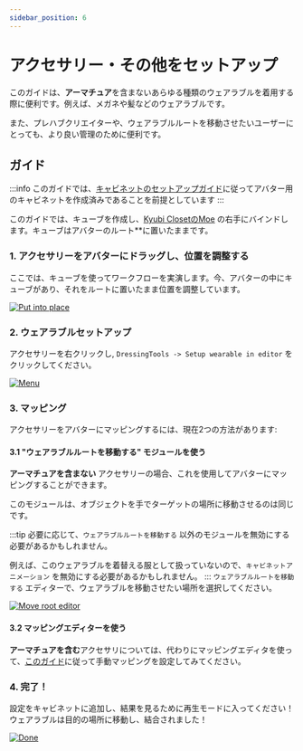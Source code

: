 ```yaml
---
sidebar_position: 6
---
```


# アクセサリー・その他をセットアップ

このガイドは、**アーマチュア**を含まないあらゆる種類のウェアラブルを着用する際に便利です。例えば、メガネや髪などのウェアラブルです。

また、プレハブクリエイターや、ウェアラブルルートを移動させたいユーザーにとっても、より良い管理のために便利です。

## ガイド

:::info
このガイドでは、[キャビネットのセットアップガイド](setup-cabinet)に従ってアバター用のキャビネットを作成済みであることを前提としています
:::

このガイドでは、キューブを作成し、[Kyubi ClosetのMoe](https://kyubihome.booth.pm/items/4667400) の右手にバインドします。キューブはアバターのルート**に置いたままです。

### 1. アクセサリーをアバターにドラッグし、位置を調整する

ここでは、キューブを使ってワークフローを実演します。今、アバターの中にキューブがあり、それをルートに置いたまま位置を調整しています。

[![Put into place](/img/setup-moveroot-1-put-into-place.PNG)](/img/setup-moveroot-1-put-into-place.PNG)

### 2. ウェアラブルセットアップ

アクセサリーを右クリックし,  `DressingTools -> Setup wearable in editor` をクリックしてください。

[![Menu](/img/setup-moveroot-2-menu.PNG)](/img/setup-moveroot-2-menu.PNG)

### 3. マッピング

アクセサリーをアバターにマッピングするには、現在2つの方法があります:

#### 3.1 "ウェアラブルルートを移動する" モジュールを使う

**アーマチュアを含まない** アクセサリーの場合、これを使用してアバターにマッピングすることができます。

このモジュールは、オブジェクトを手でターゲットの場所に移動させるのは同じです。

:::tip
必要に応じて、`ウェアラブルルートを移動する` 以外のモジュールを無効にする必要があるかもしれません。

例えば、このウェアラブルを着替える服として扱っていないので、`キャビネットアニメーション` を無効にする必要があるかもしれません。
:::
`ウェアラブルルートを移動する` エディターで、ウェアラブルを移動させたい場所を選択してください。

[![Move root editor](/img/setup-moveroot-3-moverooteditor.png)](/img/setup-moveroot-3-moverooteditor.png)

#### 3.2 マッピングエディターを使う

**アーマチュアを含む**アクセサリについては、代わりにマッピングエディタを使って、[このガイド](guides/mapping-editor.md)に従って手動マッピングを設定してみてください。

### 4. 完了！

設定をキャビネットに追加し、結果を見るために再生モードに入ってください！ウェアラブルは目的の場所に移動し、結合されました！

[![Done](/img/setup-moveroot-4-done.PNG)](/img/setup-moveroot-4-done.PNG)
